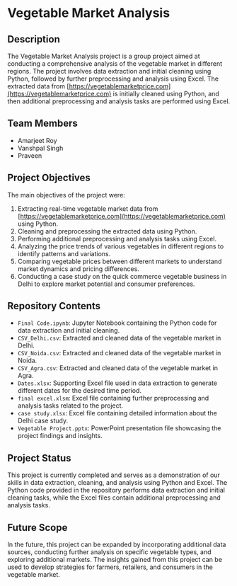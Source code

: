 # Vegetable Market Analysis

## Description

The Vegetable Market Analysis project is a group project aimed at conducting a comprehensive analysis of the vegetable market in different regions. The project involves data extraction and initial cleaning using Python, followed by further preprocessing and analysis using Excel. The extracted data from [https://vegetablemarketprice.com](https://vegetablemarketprice.com) is initially cleaned using Python, and then additional preprocessing and analysis tasks are performed using Excel.

## Team Members

- Amarjeet Roy
- Vanshpal Singh
- Praveen

## Project Objectives

The main objectives of the project were:

1. Extracting real-time vegetable market data from [https://vegetablemarketprice.com](https://vegetablemarketprice.com) using Python.
2. Cleaning and preprocessing the extracted data using Python.
3. Performing additional preprocessing and analysis tasks using Excel.
4. Analyzing the price trends of various vegetables in different regions to identify patterns and variations.
5. Comparing vegetable prices between different markets to understand market dynamics and pricing differences.
6. Conducting a case study on the quick commerce vegetable business in Delhi to explore market potential and consumer preferences.

## Repository Contents

- `Final Code.ipynb`: Jupyter Notebook containing the Python code for data extraction and initial cleaning.
- `CSV_Delhi.csv`: Extracted and cleaned data of the vegetable market in Delhi.
- `CSV_Noida.csv`: Extracted and cleaned data of the vegetable market in Noida.
- `CSV_Agra.csv`: Extracted and cleaned data of the vegetable market in Agra.
- `Dates.xlsx`: Supporting Excel file used in data extraction to generate different dates for the desired time period.
- `final excel.xlsm`: Excel file containing further preprocessing and analysis tasks related to the project.
- `case study.xlsx`: Excel file containing detailed information about the Delhi case study.
- `Vegetable Project.pptx`: PowerPoint presentation file showcasing the project findings and insights.

## Project Status

This project is currently completed and serves as a demonstration of our skills in data extraction, cleaning, and analysis using Python and Excel. The Python code provided in the repository performs data extraction and initial cleaning tasks, while the Excel files contain additional preprocessing and analysis tasks.

## Future Scope

In the future, this project can be expanded by incorporating additional data sources, conducting further analysis on specific vegetable types, and exploring additional markets. The insights gained from this project can be used to develop strategies for farmers, retailers, and consumers in the vegetable market.

